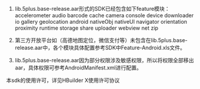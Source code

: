 1. lib.5plus.base-release.aar形式的SDK已经包含如下feature模块：accelerometer audio barcode cache camera console device downloader  io gallery geolocation android nativeObj nativeUI navigator orientation proximity runtime storage share uploader webview net zip

2. 第三方开放平台如（高德地图定位，微信支付等）未包含在lib.5plus.base-release.aar中，各个模块具体配置参考SDK中Feature-Android.xls文件。

3. lib.5plus.base-release.aar因为部分权限涉及敏感权限，所以将权限全部移出aar，具体权限可参考AndroidManifest.xml进行配置。

本sdk的使用许可，详见HBuilder X使用许可协议